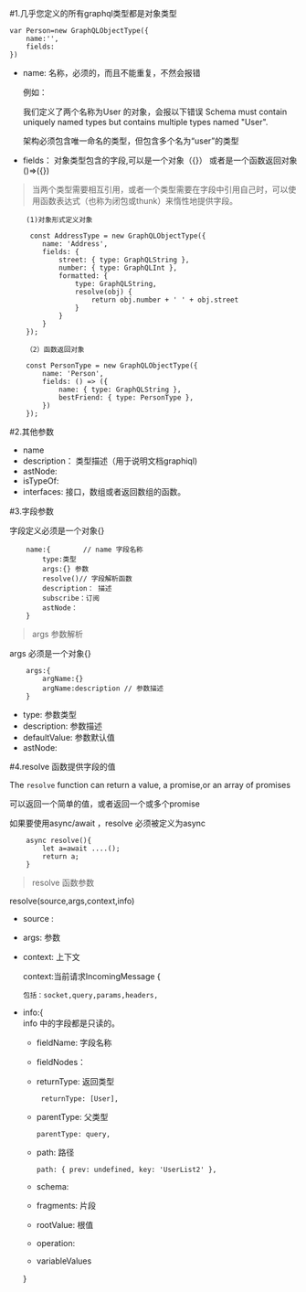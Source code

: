 #1.几乎您定义的所有graphql类型都是对象类型

    var Person=new GraphQLObjectType({
        name:'',
        fields:
    })

+ name: 名称，必须的，而且不能重复，不然会报错
  
  例如：

  
    我们定义了两个名称为User 的对象，会报以下错误
  Schema must contain uniquely named types but contains multiple types named "User".

  架构必须包含唯一命名的类型，但包含多个名为“user”的类型
+ fields： 对象类型包含的字段,可以是一个对象（{}） 或者是一个函数返回对象()=>({})
  
 > 当两个类型需要相互引用，或者一个类型需要在字段中引用自己时，可以使用函数表达式（也称为闭包或thunk）来惰性地提供字段。

        (1)对象形式定义对象

         const AddressType = new GraphQLObjectType({
            name: 'Address',
            fields: {
                street: { type: GraphQLString },
                number: { type: GraphQLInt },
                formatted: {
                    type: GraphQLString,
                    resolve(obj) {
                        return obj.number + ' ' + obj.street
                    }
                }
            }
        });

        （2）函数返回对象

        const PersonType = new GraphQLObjectType({
            name: 'Person',
            fields: () => ({
                name: { type: GraphQLString },
                bestFriend: { type: PersonType },
            })
        });

#2.其他参数

+ name
+ description： 类型描述（用于说明文档graphiql)
+ astNode:
+ isTypeOf:
+ interfaces: 接口，数组或者返回数组的函数。

#3.字段参数

字段定义必须是一个对象{}

        name:{        // name 字段名称
            type:类型
            args:{} 参数
            resolve()// 字段解析函数
            description： 描述
            subscribe：订阅
            astNode：
        }

> args 参数解析

   args 必须是一个对象{}

        args:{
            argName:{}
            argName:description // 参数描述
        }

   + type: 参数类型
   + description: 参数描述
   + defaultValue: 参数默认值
   + astNode:

#4.resolve 函数提供字段的值

The `resolve` function can return a value, a promise,or an array of promises

可以返回一个简单的值，或者返回一个或多个promise

如果要使用async/await ，resolve 必须被定义为async

        async resolve(){
            let a=await ....();
            return a;
        }

>resolve 函数参数

resolve(source,args,context,info)
+ source :
+ args: 参数
+ context: 上下文
  
  context:当前请求IncomingMessage {

      包括：socket,query,params,headers,
+ info:{   
  info 中的字段都是只读的。

  + fieldName:  字段名称
  + fieldNodes：
  + returnType: 返回类型

         returnType: [User],
  + parentType: 父类型
  
        parentType: query,
  + path: 路径
  
        path: { prev: undefined, key: 'UserList2' },
  + schema: 
  + fragments: 片段
  + rootValue: 根值
  + operation:
  + variableValues
  
  }

